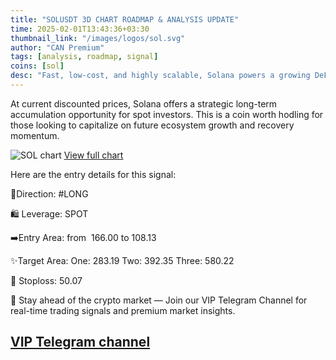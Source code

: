 ```yaml
---
title: "SOLUSDT 3D CHART ROADMAP & ANALYSIS UPDATE"
time: 2025-02-01T13:43:36+03:30
thumbnail_link: "/images/logos/sol.svg"
author: "CAN Premium"
tags: [analysis, roadmap, signal]
coins: [sol]
desc: "Fast, low-cost, and highly scalable, Solana powers a growing DeFi and NFT ecosystem with strong backing. Its speed and adoption make it a top crypto choice. It is definitely worth hodling at cheaper prices."
---
```


At current discounted prices, Solana offers a strategic long-term accumulation opportunity for spot investors. This is a coin worth hodling for those looking to capitalize on future ecosystem growth and recovery momentum. 

![SOL chart](https://www.tradingview.com/x/kt2HxYNT/)
[View full chart](https://www.tradingview.com/x/kt2HxYNT/)

Here are the entry details for this signal:
 
🔼Direction: #LONG

🛍 Leverage: SPOT 

➡️Entry Area: from  166.00 to 108.13

✨Target Area: 
One: 283.19
Two: 392.35
Three: 580.22

🔴 Stoploss: 50.07

🔔 Stay ahead of the crypto market — Join our VIP Telegram Channel for real-time trading signals and premium market insights.

[VIP Telegram channel](https://t.me/+2znhsiCGpI81MzQ0)
---

